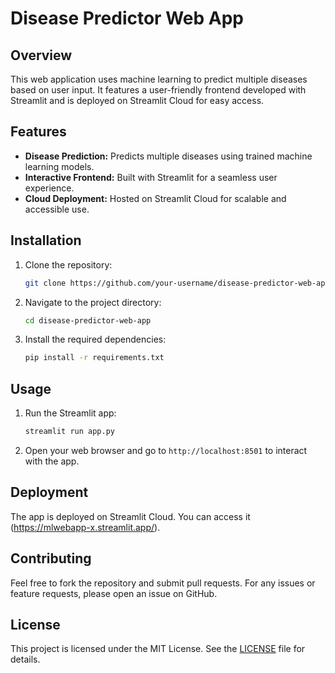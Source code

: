 # Disease Predictor Web App

## Overview
This web application uses machine learning to predict multiple diseases based on user input. It features a user-friendly frontend developed with Streamlit and is deployed on Streamlit Cloud for easy access.

## Features
- **Disease Prediction:** Predicts multiple diseases using trained machine learning models.
- **Interactive Frontend:** Built with Streamlit for a seamless user experience.
- **Cloud Deployment:** Hosted on Streamlit Cloud for scalable and accessible use.

## Installation

1. Clone the repository:
   ```bash
   git clone https://github.com/your-username/disease-predictor-web-app.git
   ```
2. Navigate to the project directory:
   ```bash
   cd disease-predictor-web-app
   ```
3. Install the required dependencies:
   ```bash
   pip install -r requirements.txt
   ```

## Usage

1. Run the Streamlit app:
   ```bash
   streamlit run app.py
   ```
2. Open your web browser and go to `http://localhost:8501` to interact with the app.

## Deployment

The app is deployed on Streamlit Cloud. You can access it (https://mlwebapp-x.streamlit.app/).

## Contributing

Feel free to fork the repository and submit pull requests. For any issues or feature requests, please open an issue on GitHub.

## License

This project is licensed under the MIT License. See the [LICENSE](LICENSE) file for details.
